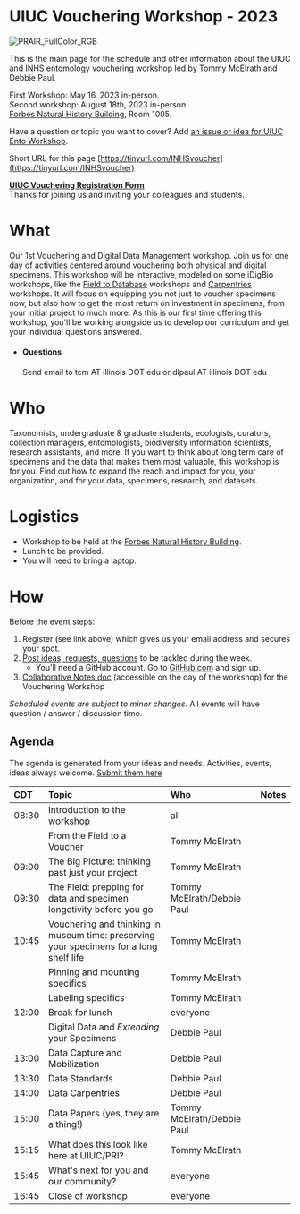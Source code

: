 # UIUC Vouchering Workshop - 2023
![PRAIR_FullColor_RGB](https://user-images.githubusercontent.com/11411328/231914420-6166ef4c-d040-4fbd-b321-eb4a90861b0b.png)

This is the main page for the schedule and other information about the UIUC and INHS entomology vouchering workshop led by Tommy McElrath and Debbie Paul.

First Workshop: May 16, 2023 in-person. <br>
Second workshop: August 18th, 2023 in-person. <br>
[Forbes Natural History Building](https://goo.gl/maps/WApsw2BVLnLmepRq5), Room 1005.  <br>

Have a question or topic you want to cover? Add [an issue or idea for UIUC Ento Workshop](https://github.com/tmcelrath/UIUC-Vouchering-Workshop-Spring-2023/issues).<br>

Short URL for this page [https://tinyurl.com/INHSvoucher](https://tinyurl.com/INHSvoucher)

**[UIUC Vouchering Registration Form](https://forms.gle/y9uxCcDNhDvQb37VA)**  
Thanks for joining us and inviting your colleagues and students.

# What
Our 1st Vouchering and Digital Data Management workshop. Join us for one day of activities centered around vouchering both physical and digital specimens. This workshop will be interactive, modeled on some iDigBio workshops, like the [Field to Database](https://www.idigbio.org/wiki/index.php/Field_to_Database) workshops and [Carpentries](https://carpentries.org/) workshops. It will focus on equipping you not just to voucher specimens now, but also how to get the most return on investment in specimens, from your initial project to much more. As this is our first time offering this workshop, you'll be working alongside us to develop our curriculum and get your individual questions answered. 
 - #### Questions
   Send email to tcm AT illinois DOT edu or dlpaul AT illinois DOT edu

# Who
Taxonomists, undergraduate & graduate students, ecologists, curators, collection managers, entomologists, biodiversity information scientists, research assistants, and more. If you want to think about long term care of specimens and the data that makes them most valuable, this workshop is for you. Find out how to expand the reach and impact for you, your organization, and for your data, specimens, research, and datasets.

# Logistics
- Workshop to be held at the [Forbes Natural History Building](https://goo.gl/maps/WApsw2BVLnLmepRq5). 
- Lunch to be provided.
- You will need to bring a laptop.

# How
Before the event steps:
1. Register (see link above) which gives us your email address and secures your spot. 
2. [Post ideas, requests, questions](https://github.com/tmcelrath/UIUC-Vouchering-Workshop-Spring-2023/issues) to be tackled during the week.
    - You'll need a GitHub account. Go to [GitHub.com](https://github.com/) and sign up.
3. [Collaborative Notes doc](https://docs.google.com/document/d/14XPuhZf7YSSDkFs2rPnyfmSGGbDPe6ZSQ7391hias4Q/edit) (accessible on the day of the workshop) for the Vouchering Workshop

_Scheduled events are subject to minor changes_.  All events will have question / answer / discussion time.

## Agenda
The agenda is generated from your ideas and needs. Activities, events, ideas always welcome. [Submit them here](https://github.com/tmcelrath/UIUC-Vouchering-Workshop-Spring-2023/issues)

| CDT | Topic  | Who  | Notes |
|:----------------|:--------------------------------------------------------------------------------------------------------------------------------------------------------------------------------------|:-----------------------------------------------------------------------------------------|:------------------------------------------------------|
| 08:30 | Introduction to the workshop  | all |  |
| | From the Field to a Voucher  | Tommy McElrath  | |
| 09:00 | The Big Picture: thinking past just your project  | Tommy McElrath |  |
| 09:30 | The Field: prepping for data and specimen longetivity before you go  | Tommy McElrath/Debbie Paul  |  |
| 10:45 | Vouchering and thinking in museum time: preserving your specimens for a long shelf life  | Tommy McElrath  |  |
| | Pinning and mounting specifics | Tommy McElrath  |  |
| | Labeling specifics  | Tommy McElrath  |  |
| 12:00 | Break for lunch  | everyone  |  |
|  | Digital Data and _Extending_ your Specimens  | Debbie Paul  | |
| 13:00 | Data Capture and Mobilization  | Debbie Paul |  |
| 13:30 | Data Standards | Debbie Paul |  |
| 14:00 | Data Carpentries | Debbie Paul |  |
| 15:00 | Data Papers (yes, they are a thing!) | Tommy McElrath/Debbie Paul |  |
| 15:15 | What does this look like here at UIUC/PRI? | Tommy McElrath |  |
| 15:45 | What's next for you and our community? | everyone |  |
| 16:45 | Close of workshop | everyone |  |
